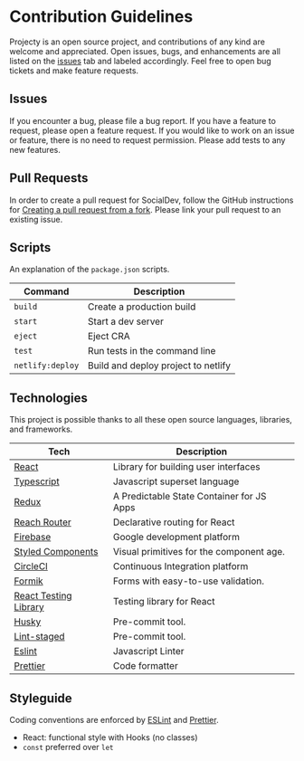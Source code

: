 # Contribution Guidelines

Projecty is an open source project, and contributions of any kind are welcome and appreciated. Open issues, bugs, and enhancements are all listed on the [issues](https://github.com/olafsulich/SocialDev/issues) tab and labeled accordingly. Feel free to open bug tickets and make feature requests.

## Issues

If you encounter a bug, please file a bug report. If you have a feature to request, please open a feature request. If you would like to work on an issue or feature, there is no need to request permission. Please add tests to any new features.

## Pull Requests

In order to create a pull request for SocialDev, follow the GitHub instructions for [Creating a pull request from a fork](https://help.github.com/en/github/collaborating-with-issues-and-pull-requests/creating-a-pull-request-from-a-fork). Please link your pull request to an existing issue.

## Scripts

An explanation of the `package.json` scripts.

| Command          | Description                         |
| ---------------- | ----------------------------------- |
| `build`          | Create a production build           |
| `start`          | Start a dev server                  |
| `eject`          | Eject CRA                           |
| `test`           | Run tests in the command line       |
| `netlify:deploy` | Build and deploy project to netlify |

## Technologies

This project is possible thanks to all these open source languages, libraries, and frameworks.

| Tech                                                  | Description                               |
| ----------------------------------------------------- | ----------------------------------------- |
| [React](https://reactjs.org/)                         | Library for building user interfaces      |
| [Typescript](https://www.typescriptlang.org/)         | Javascript superset language              |
| [Redux](https://redux.js.org/)                        | A Predictable State Container for JS Apps |
| [Reach Router](https://reach.tech/router)             | Declarative routing for React             |
| [Firebase](https://firebase.google.com/)              | Google development platform               |
| [Styled Components](https://styled-components.com/)   | Visual primitives for the component age.  |
| [CircleCI](https://circleci.com/)                     | Continuous Integration platform           |
| [Formik](https://jaredpalmer.com/formik/)             | Forms with easy-to-use validation.        |
| [React Testing Library](https://testing-library.com/) | Testing library for React                 |
| [Husky](https://github.com/okonet/lint-staged)        | Pre-commit tool.                          |
| [Lint-staged](https://github.com/okonet/lint-staged)  | Pre-commit tool.                          |
| [Eslint](https://eslint.org/)                         | Javascript Linter                         |
| [Prettier](https://prettier.io/)                      | Code formatter                            |

## Styleguide

Coding conventions are enforced by [ESLint](.eslintrc) and [Prettier](.prettierrc).

- React: functional style with Hooks (no classes)
- `const` preferred over `let`
